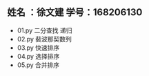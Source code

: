 ## 姓名  ：徐文建   学号：168206130

- 01.py 二分查找 递归 
- 02.py 裴波那契数列
- 03.py 快速排序 
- 04.py 选择排序
- 05.py 合并排序
